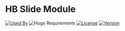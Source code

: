 # HB Slide Module

[![Used By](https://img.shields.io/badge/dynamic/json?color=success&label=used+by&query=repositories_humanize&logo=hugo&style=flat-square&url=https://api.razonyang.com/v1/github/dependents/hbstack/slide)](https://github.com/hbstack/slide/network/dependents)
![Hugo Requirements](https://img.shields.io/badge/dynamic/json?color=important&label=requirements&query=requirements&logo=hugo&style=flat-square&url=https://api.razonyang.com/v1/hugo/modules/github.com/hbstack/slide)
[![License](https://img.shields.io/github/license/hbstack/slide?style=flat-square)](https://github.com/hbstack/slide/blob/main/LICENSE)
[![Version](https://img.shields.io/github/v/tag/hbstack/slide?label=version&style=flat-square)](https://github.com/hbstack/slide/tags)

